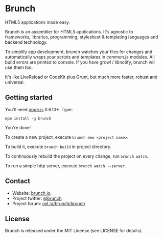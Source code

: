 # Brunch
HTML5 applications made easy.

Brunch is an assembler for HTML5 applications. It's agnostic to frameworks,
libraries, programming, stylesheet & templating languages and backend
technology.

To simplify app development, brunch watches your files for changes and
automatically wraps your scripts and templates in common.js modules.
All build errors are printed to console. If you have growl / libnotify,
brunch will use them too.

It's like LiveReload or CodeKit plus Grunt, but much more faster,
robust and universal.

## Getting started
You'll need [node.js](http://nodejs.org/) 0.6.10+. Type:

    npm install -g brunch

You're done!

To create a new project, execute `brunch new <project name>`.

To build it, execute `brunch build` in project directory.

To continuously rebuild the project on every change, run `brunch watch`.

To run a simple http server, execute `brunch watch --server`.

## Contact
* Website: [brunch.io](http://brunch.io).
* Project twitter: [@brunch](http://twitter.com/brunch)
* Project forum: [ost.io/brunch/brunch](http://ost.io/brunch/brunch)

## License
Brunch is released under the MIT License (see LICENSE for details).
